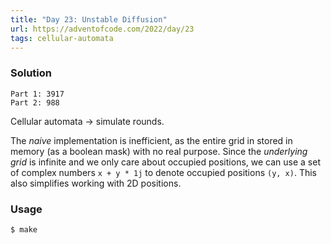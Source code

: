 ```yaml
---
title: "Day 23: Unstable Diffusion"
url: https://adventofcode.com/2022/day/23
tags: cellular-automata
---
```


### Solution
```
Part 1: 3917
Part 2: 988
```
Cellular automata -> simulate rounds.

The _naive_ implementation is inefficient, as the entire grid in stored in memory (as a boolean mask) with no real purpose. Since the _underlying grid_ is infinite and we only care about occupied positions, we can use a set of complex numbers `x + y * 1j` to denote occupied positions `(y, x)`. This also simplifies working with 2D positions.

### Usage
```
$ make
```
